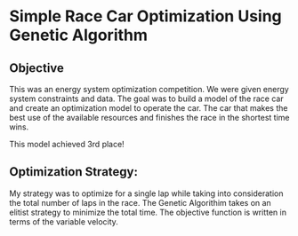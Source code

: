 # Simple Race Car Optimization Using Genetic Algorithm

## Objective

This was an energy system optimization competition. We were given energy system constraints and data. The goal was to build a model of the race car and create an optimization model to operate the car. The car that makes the best use of the available resources and finishes the race in the shortest time wins.

This model achieved 3rd place! 

## Optimization Strategy:

My strategy was to optimize for a single lap while taking into consideration the total number of laps in the race. The Genetic Algorithim takes on an elitist strategy to minimize the total time. The objective function is written in terms of the variable velocity.